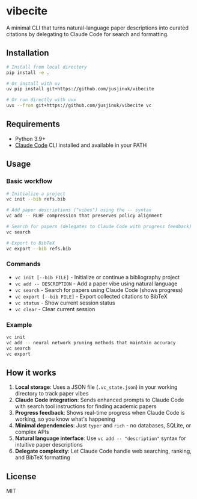 # vibecite

A minimal CLI that turns natural-language paper descriptions into curated citations by delegating to Claude Code for search and formatting.

## Installation

```bash
# Install from local directory
pip install -e .

# Or install with uv
uv pip install git+https://github.com/jusjinuk/vibecite

# Or run directly with uvx
uvx --from git+https://github.com/jusjinuk/vibecite vc
```

## Requirements

- Python 3.9+
- [Claude Code](https://claude.ai/code) CLI installed and available in your PATH

## Usage

### Basic workflow

```bash
# Initialize a project
vc init --bib refs.bib

# Add paper descriptions ("vibes") using the -- syntax
vc add -- RLHF compression that preserves policy alignment

# Search for papers (delegates to Claude Code with progress feedback)
vc search

# Export to BibTeX
vc export --bib refs.bib
```

### Commands

- `vc init [--bib FILE]` - Initialize or continue a bibliography project
- `vc add -- DESCRIPTION` - Add a paper vibe using natural language
- `vc search` - Search for papers using Claude Code (shows progress)
- `vc export [--bib FILE]` - Export collected citations to BibTeX
- `vc status` - Show current session status
- `vc clear` - Clear current session

### Example

```bash
vc init
vc add -- neural network pruning methods that maintain accuracy
vc search
vc export
```

## How it works

1. **Local storage**: Uses a JSON file (`.vc_state.json`) in your working directory to track paper vibes
2. **Claude Code integration**: Sends enhanced prompts to Claude Code with search tool instructions for finding academic papers
3. **Progress feedback**: Shows real-time progress when Claude Code is working, so you know what's happening
4. **Minimal dependencies**: Just `typer` and `rich` - no databases, SQLite, or complex APIs
5. **Natural language interface**: Use `vc add -- "description"` syntax for intuitive paper descriptions
6. **Delegate complexity**: Let Claude Code handle web searching, ranking, and BibTeX formatting

## License

MIT
